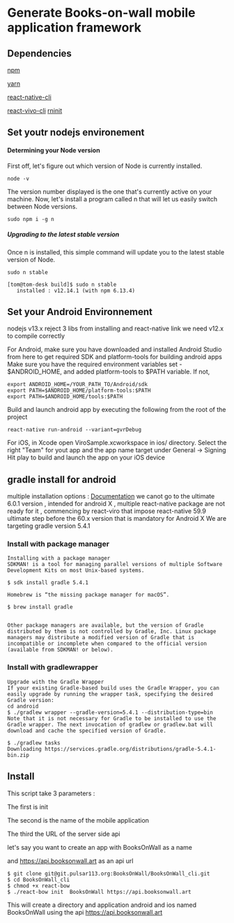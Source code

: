 # Generate Books-on-wall mobile application framework

## Dependencies
[npm](https://www.npmjs.com/get-npm)

[yarn](https://yarnpkg.com/en/docs/install#debian-stable)

[react-native-cli](https://github.com/react-native-community/cli)

[react-vivo-cli](https://docs.viromedia.com/docs)
[rninit](http://)
## Set youtr nodejs environement 
#### Determining your Node version
First off, let's figure out which version of Node is currently installed.

`node -v`

The version number displayed is the one that's currently active on your machine. Now, let's install a program called n that will let us easily switch between Node versions.

`sudo npm i -g n`

##### Upgrading to the latest stable version
Once n is installed, this simple command will update you to the latest stable version of Node.

`sudo n stable`
```
[tom@tom-desk build]$ sudo n stable 
   installed : v12.14.1 (with npm 6.13.4)

```
## Set your Android Environnement

nodejs v13.x reject 3 libs from installing and react-native link we need v12.x to compile correctly 

For Android, make sure you have downloaded and installed Android Studio from here to get required SDK and platform-tools for building android apps Make sure you have the required environment variables set - $ANDROID_HOME, and added platform-tools to $PATH variable. If not,
```
export ANDROID_HOME=/YOUR_PATH_TO/Android/sdk
export PATH=$ANDROID_HOME/platform-tools:$PATH
export PATH=$ANDROID_HOME/tools:$PATH
```
Build and launch android app by executing the following from the root of the project
```
react-native run-android --variant=gvrDebug
```

For iOS, in Xcode open ViroSample.xcworkspace in ios/ directory. Select the right "Team" for yout app and the app name target under General -> Signing Hit play to build and launch the app on your iOS device

## gradle install for android
multiple installation options :
[Documentation](https://gradle.org/install/)
we canot go to the ultimate 6.0.1 version , intended for android X , multiple react-native package are not ready for it , commencing by react-viro that impose react-native 59.9 ultimate step before the 60.x version that is mandatory for Android X
We are targeting gradle version 5.4.1

### Install with package manager

```
Installing with a package manager
SDKMAN! is a tool for managing parallel versions of multiple Software Development Kits on most Unix-based systems.

$ sdk install gradle 5.4.1

Homebrew is “the missing package manager for macOS”.

$ brew install gradle


Other package managers are available, but the version of Gradle distributed by them is not controlled by Gradle, Inc. Linux package managers may distribute a modified version of Gradle that is incompatible or incomplete when compared to the official version (available from SDKMAN! or below).
```
### Install with gradlewrapper
```
Upgrade with the Gradle Wrapper
If your existing Gradle-based build uses the Gradle Wrapper, you can easily upgrade by running the wrapper task, specifying the desired Gradle version:
cd android
$ ./gradlew wrapper --gradle-version=5.4.1 --distribution-type=bin
Note that it is not necessary for Gradle to be installed to use the Gradle wrapper. The next invocation of gradlew or gradlew.bat will download and cache the specified version of Gradle.

$ ./gradlew tasks
Downloading https://services.gradle.org/distributions/gradle-5.4.1-bin.zip

```

## Install


This script take 3 parameters :

The first is init

The second is the name of the mobile application

The third the URL of the server side api

let's say you want to create an app with BooksOnWall as a name

and https://api.booksonwall.art as an api url

```
$ git clone git@git.pulsar113.org:BooksOnWall/BooksOnWall_cli.git
$ cd BooksOnWall_cli
$ chmod +x react-bow
$ ./react-bow init  BooksOnWall https://api.booksonwall.art

```
This will create a directory and application android and ios named BooksOnWall using the api https://api.booksonwall.art
